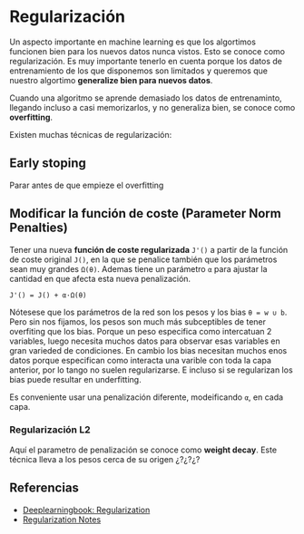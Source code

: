 # Regularización

Un aspecto importante en machine learning es que los algortimos funcionen bien para los nuevos datos nunca vistos.
Esto se conoce como regularización.
Es muy importante tenerlo en cuenta porque los datos de entrenamiento de los que disponemos son limitados
y queremos que nuestro algortimo **generalize bien para nuevos datos**.

Cuando una algoritmo se aprende demasiado los datos de entrenaminto, llegando incluso a casi memorizarlos,
y no generaliza bien, se conoce como **overfitting**.

Existen muchas técnicas de regularización:

## Early stoping
Parar antes de que empieze el overfitting

## Modificar la función de coste (Parameter Norm Penalties)
Tener una nueva **función de coste regularizada** `J'()` a partir de la función de coste original `J()`,
en la que se penalice también que los parámetros sean muy grandes `Ω(θ)`.
Ademas tiene un parámetro `α` para ajustar la cantidad en que afecta esta nueva penalización.

`J'() = J() + α·Ω(θ)`

Nótesese que los parámetros de la red son los pesos y los bias `θ = w ∪ b`.
Pero sin nos fijamos, los pesos son much más subceptibles de tener overfiting que los bias.
Porque un peso especifica como intercatuan 2 variables, luego necesita muchos datos para observar esas variables en gran varieded de condiciones.
En cambio los bias necesitan muchos enos datos porque especifican como interacta una varible con toda la capa anterior, por lo tango no suelen regularizarse.
E incluso si se regularizan los bias puede resultar en underfitting.

Es conveniente usar una penalización diferente, modeificando `α`, en cada capa.

### Regularización L2

Aquí el parametro de penalización se conoce como **weight decay**. Este técnica lleva a los pesos cerca de su origen ¿?¿?¿?



## Referencias

* [Deeplearningbook: Regularization](http://www.deeplearningbook.org/contents/regularization.html)
* [Regularization Notes](https://towardsdatascience.com/deep-learning-regularization-notes-29df9cb90779)
